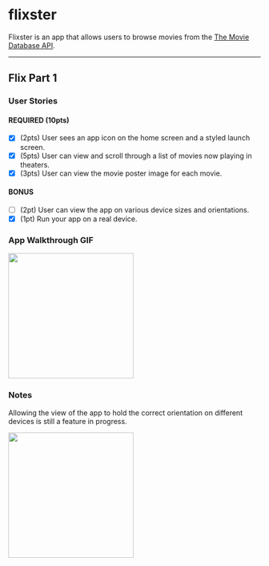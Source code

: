 # flixster

Flixster is an app that allows users to browse movies from the [The Movie Database API](http://docs.themoviedb.apiary.io/#).

---

## Flix Part 1

### User Stories
#### REQUIRED (10pts)
- [x] (2pts) User sees an app icon on the home screen and a styled launch screen.
- [x] (5pts) User can view and scroll through a list of movies now playing in theaters.
- [x] (3pts) User can view the movie poster image for each movie.

#### BONUS
- [ ] (2pt) User can view the app on various device sizes and orientations.
- [x] (1pt) Run your app on a real device.

### App Walkthrough GIF

<img src="https://media.giphy.com/media/StUvgdNCZdP61mHovc/giphy.gif" width=250><br>

### Notes
Allowing the view of the app to hold the correct orientation on different devices is still a feature in progress.

<img src="https://media.giphy.com/media/3OnZDybky7YMb8AUJn/giphy.gif" width=250><br>
